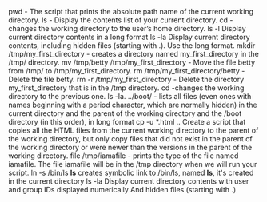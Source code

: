 pwd - The script that prints the absolute path name of the current working directory.
ls - Display the contents list of your current directory.
cd - changes the working directory to the user’s home directory.
ls -l Display current directory contents in a long format
ls -la Display current directory contents, including hidden files (starting with .). Use the long format.
mkdir /tmp/my_first_directory - creates a directory named my_first_directory in the /tmp/ directory.
mv /tmp/betty /tmp/my_first_directory - Move the file betty from /tmp/ to /tmp/my_first_directory.
rm /tmp/my_first_directory/betty - Delete the file betty.
rm -r /tmp/my_first_directory - Delete the directory my_first_directory that is in the /tmp directory.
cd -changes the working directory to the previous one.
ls -la. ../boot/ -  lists all files (even ones with names beginning with a period character, which are normally hidden) in the current directory and the parent of the working directory and the /boot directory (in this order), in long format
cp -u *.html .. Create a script that copies all the HTML files from the current working directory to the parent of the working directory, but only copy files that did not exist in the parent of the working directory or were newer than the versions in the parent of the working directory.
file /tmp/iamafile - prints the type of the file named iamafile. The file iamafile will be in the /tmp directory when we will run your script.
ln -s /bin/ls __ls__ creates symbolic link to /bin/ls, named __ls__, it's created in the current directory
ls -la Display current directory contents with user and group IDs displayed numerically And hidden files (starting with .)
